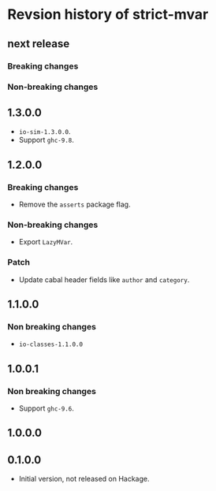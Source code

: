 # Revsion history of strict-mvar

## next release

### Breaking changes

### Non-breaking changes

## 1.3.0.0

* `io-sim-1.3.0.0`.
* Support `ghc-9.8`.

## 1.2.0.0

### Breaking changes

* Remove the `asserts` package flag.

### Non-breaking changes

* Export `LazyMVar`.

### Patch

* Update cabal header fields like `author` and `category`.

## 1.1.0.0

### Non breaking changes

* `io-classes-1.1.0.0`

## 1.0.0.1

### Non breaking changes

* Support `ghc-9.6`.

## 1.0.0.0

## 0.1.0.0

* Initial version, not released on Hackage.
